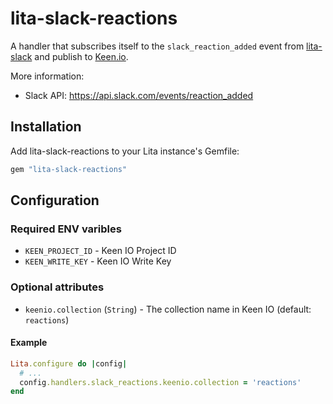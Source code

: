 # lita-slack-reactions

A handler that subscribes itself to the `slack_reaction_added` event from [lita-slack](https://github.com/litaio/lita-slack) and publish to [Keen.io](https://keen.io).

More information:

* Slack API: https://api.slack.com/events/reaction_added

## Installation

Add lita-slack-reactions to your Lita instance's Gemfile:

```ruby
gem "lita-slack-reactions"
```

## Configuration

### Required ENV varibles

* `KEEN_PROJECT_ID` - Keen IO Project ID
* `KEEN_WRITE_KEY` - Keen IO Write Key

### Optional attributes
* `keenio.collection` (`String`) - The collection name in Keen IO (default: `reactions`)

#### Example

```ruby
Lita.configure do |config|
  # ...
  config.handlers.slack_reactions.keenio.collection = 'reactions'
end
```

